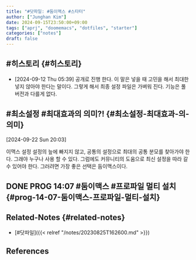 ```yaml
---
title: "#닷파일: #둠이맥스 #스타터"
author: ["Junghan Kim"]
date: 2024-09-15T23:50:00+09:00
tags: ["aprj", "doomemacs", "dotfiles", "starter"]
categories: ["notes"]
draft: false
---
```


<!--more-->


## #히스토리 {#히스토리}

-   <span class="timestamp-wrapper"><span class="timestamp">[2024-09-12 Thu 05:39] </span></span> 공개로 진행 한다. 이 말은 넣을 때 고민을 해서 최대한 넣지 않아야 한다는 말이다. 그렇게 해서 최종 설정 파일은 가벼워 진다. 기능은 풀버전과 다를게 없다.


## #최소설정 #최대효과의 의미?! {#최소설정-최대효과-의-의미}

<span class="timestamp-wrapper"><span class="timestamp">[2024-09-22 Sun 20:03]</span></span>

이맥스 설정 설정의 늪에 빠지지 않고, 공통의 설정으로 최대의 공통 분모를 찾아가야 한다. 그래야 누구나 사용 할 수 있다. 그럼에도 커뮤니티의 도움으로 최신 설정을 따라 갈 수 있어야 한다. 그러려면 가장 좋은 선택은 둠이맥스이다.


## <span class="org-todo done DONE">DONE</span> PROG 14:07 #둠이맥스 #프로파일 멀티 설치 {#prog-14-07-둠이맥스-프로파일-멀티-설치}


## Related-Notes {#related-notes}

-   [#닷파일]({{< relref "/notes/20230825T162600.md" >}})

## References

<style>.csl-entry{text-indent: -1.5em; margin-left: 1.5em;}</style><div class="csl-bib-body">
</div>
